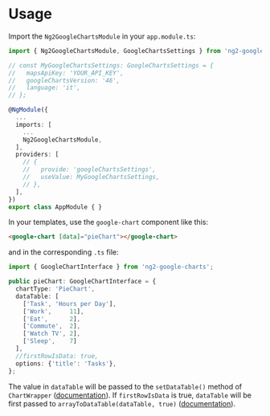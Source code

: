 # Usage

Import the `Ng2GoogleChartsModule` in your `app.module.ts`:
```ts
import { Ng2GoogleChartsModule, GoogleChartsSettings } from 'ng2-google-charts';

// const MyGoogleChartsSettings: GoogleChartsSettings = {
//   mapsApiKey: 'YOUR_API_KEY',
//   googleChartsVersion: '46',
//   language: 'it',
// };

@NgModule({
  ...
  imports: [
    ...
    Ng2GoogleChartsModule,
  ],
  providers: [
    // {
    //   provide: 'googleChartsSettings',
    //   useValue: MyGoogleChartsSettings,
    // },
  ],
})
export class AppModule { }
```

In your templates, use the `google-chart` component like this:
```html
<google-chart [data]="pieChart"></google-chart>
```
and in the corresponding `.ts` file:
```ts
import { GoogleChartInterface } from 'ng2-google-charts';

public pieChart: GoogleChartInterface = {
  chartType: 'PieChart',
  dataTable: [
    ['Task', 'Hours per Day'],
    ['Work',     11],
    ['Eat',      2],
    ['Commute',  2],
    ['Watch TV', 2],
    ['Sleep',    7]
  ],
  //firstRowIsData: true,
  options: {'title': 'Tasks'},
};
```
The value in `dataTable` will be passed to the `setDataTable()` method of
`ChartWrapper` ([documentation][ChartWrapperMethods]).
If `firstRowIsData` is true, `dataTable` will be first passed to
`arrayToDataTable(dataTable, true)` ([documentation][arrayToDataTable]).

[ChartWrapperMethods]: https://developers.google.com/chart/interactive/docs/reference#methods_4
[arrayToDataTable]: https://developers.google.com/chart/interactive/docs/reference#google.visualization.arraytodatatable
